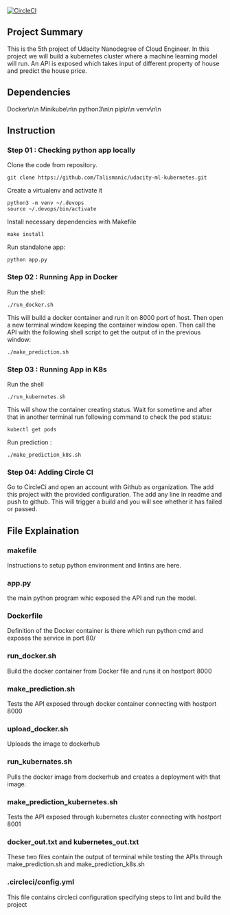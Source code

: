 [![CircleCI](https://circleci.com/gh/Talismanic/udacity-ml-kubernetes.svg?style=svg)](https://circleci.com/gh/Talismanic/udacity-ml-kubernetes)


## Project Summary
This is the 5th project of Udacity Nanodegree of Cloud Engineer. In this project we will build a kubernetes cluster where a machine learning model will run. An API is exposed which takes input of different property of house and predict the house price.

## Dependencies
Docker\n\n
Minikube\n\n
python3\n\n
pip\n\n
venv\n\n
## Instruction
### Step 01 : Checking python app locally
Clone the code from repository. 
```
git clone https://github.com/Talismanic/udacity-ml-kubernetes.git
```

Create a virtualenv and activate it

```
python3 -m venv ~/.devops
source ~/.devops/bin/activate   
```
Install necessary dependencies with Makefile
``` 
make install
```
Run standalone app: 
```
python app.py
```
### Step 02 : Running App in Docker 

Run the shell: 
```
./run_docker.sh
```
This will build a docker container and run it on 8000 port of host. Then open a new terminal window keeping the container window open. Then call the API with the following shell script to get the output of in the previous window:
```
./make_prediction.sh
```

### Step 03 : Running App in K8s

Run the shell
```
./run_kubernetes.sh
```
This will show the container creating status. Wait for sometime and after that in another terminal run following command to check the pod status:
```
kubectl get pods
```
Run prediction : 
```
./make_prediction_k8s.sh
```
### Step 04: Adding Circle CI
Go to CircleCi and open an account with Github as organization. The add this project with the provided configuration. The add any line in readme and push to github. This will trigger a build and you will see whether it has failed or passed.


## File Explaination
### makefile 
Instructions to setup python environment and lintins are here.
### app.py 
the main python program whic exposed the API and run the model.
### Dockerfile 
Definition of the Docker container is there which run python cmd and exposes the service in port 80/
### run_docker.sh 
Build the docker container from Docker file and runs it on hostport 8000
### make_prediction.sh 
Tests  the API exposed through docker container connecting with hostport 8000
### upload_docker.sh 
Uploads the image to dockerhub
### run_kubernates.sh 
Pulls the docker image from dockerhub and creates a deployment with that image. 
### make_prediction_kubernetes.sh 
Tests  the API exposed through kubernetes cluster connecting with hostport 8001
### docker_out.txt and kubernetes_out.txt
These two files contain the output of terminal while testing the APIs through make_prediction.sh and make_prediction_k8s.sh
### .circleci/config.yml 
This file contains circleci configuration specifying steps to lint and build the project
